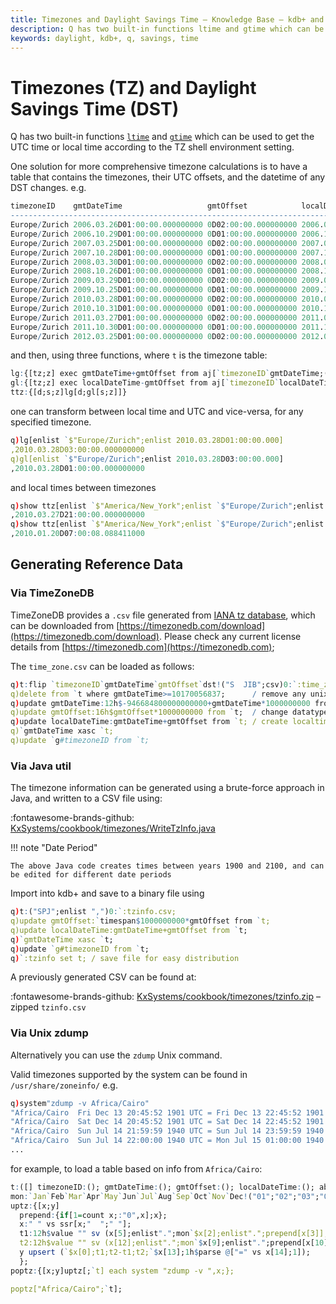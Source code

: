 ```yaml
---
title: Timezones and Daylight Savings Time – Knowledge Base – kdb+ and q documentation
description: Q has two built-in functions ltime and gtime which can be used to get the UTC time or local time according to the TZ shell environment setting.
keywords: daylight, kdb+, q, savings, time
---
```

# Timezones (TZ) and Daylight Savings Time (DST)

Q has two built-in functions [`ltime`](../ref/gtime.md#ltime) and [`gtime`](../ref/gtime.md#gtime) which can be used to get the UTC time or local time according to the TZ shell environment setting.

One solution for more comprehensive timezone calculations is to have a table that contains the timezones, their UTC offsets, and the datetime of any DST changes. e.g.

```q
timezoneID    gmtDateTime                   gmtOffset            localDateTime                
----------------------------------------------------------------------------------------------
Europe/Zurich 2006.03.26D01:00:00.000000000 0D02:00:00.000000000 2006.03.26D03:00:00.000000000
Europe/Zurich 2006.10.29D01:00:00.000000000 0D01:00:00.000000000 2006.10.29D02:00:00.000000000
Europe/Zurich 2007.03.25D01:00:00.000000000 0D02:00:00.000000000 2007.03.25D03:00:00.000000000
Europe/Zurich 2007.10.28D01:00:00.000000000 0D01:00:00.000000000 2007.10.28D02:00:00.000000000
Europe/Zurich 2008.03.30D01:00:00.000000000 0D02:00:00.000000000 2008.03.30D03:00:00.000000000
Europe/Zurich 2008.10.26D01:00:00.000000000 0D01:00:00.000000000 2008.10.26D02:00:00.000000000
Europe/Zurich 2009.03.29D01:00:00.000000000 0D02:00:00.000000000 2009.03.29D03:00:00.000000000
Europe/Zurich 2009.10.25D01:00:00.000000000 0D01:00:00.000000000 2009.10.25D02:00:00.000000000
Europe/Zurich 2010.03.28D01:00:00.000000000 0D02:00:00.000000000 2010.03.28D03:00:00.000000000
Europe/Zurich 2010.10.31D01:00:00.000000000 0D01:00:00.000000000 2010.10.31D02:00:00.000000000
Europe/Zurich 2011.03.27D01:00:00.000000000 0D02:00:00.000000000 2011.03.27D03:00:00.000000000
Europe/Zurich 2011.10.30D01:00:00.000000000 0D01:00:00.000000000 2011.10.30D02:00:00.000000000
Europe/Zurich 2012.03.25D01:00:00.000000000 0D02:00:00.000000000 2012.03.25D03:00:00.000000000
```

and then, using three functions, where `t` is the timezone table:

```q
lg:{[tz;z] exec gmtDateTime+gmtOffset from aj[`timezoneID`gmtDateTime;([]timezoneID:tz;gmtDateTime:z);t]};
gl:{[tz;z] exec localDateTime-gmtOffset from aj[`timezoneID`localDateTime;([]timezoneID:tz;localDateTime:z);t]};
ttz:{[d;s;z]lg[d;gl[s;z]]}
```

one can transform between local time and UTC and vice-versa, for any specified timezone.

```q
q)lg[enlist `$"Europe/Zurich";enlist 2010.03.28D01:00:00.000]
,2010.03.28D03:00:00.000000000
q)gl[enlist `$"Europe/Zurich";enlist 2010.03.28D03:00:00.000]
,2010.03.28D01:00:00.000000000
```

and local times between timezones

```q
q)show ttz[enlist `$"America/New_York";enlist `$"Europe/Zurich";enlist 2010.03.28D03:00:00.000]
,2010.03.27D21:00:00.000000000
q)show ttz[enlist `$"America/New_York";enlist `$"Europe/Zurich";enlist .z.P]
,2010.01.20D07:00:08.088411000
```

## Generating Reference Data

### Via TimeZoneDB

TimeZoneDB provides a `.csv` file generated from [IANA tz database](https://data.iana.org/time-zones/tz-link.html), which can be downloaded from [https://timezonedb.com/download](https://timezonedb.com/download). 
Please check any current license details from [https://timezonedb.com](https://timezonedb.com);

The `time_zone.csv` can be loaded as follows:

```q
q)t:flip `timezoneID`gmtDateTime`gmtOffset`dst!("S  JIB";csv)0:`:time_zone.csv
q)delete from `t where gmtDateTime>=10170056837;      / remove any unix timestamps greater than our max timestamp
q)update gmtDateTime:12h$-946684800000000000+gmtDateTime*1000000000 from `t; / change datatype timestamp
q)update gmtOffset:16h$gmtOffset*1000000000 from `t;  / change datatype to timespan
q)update localDateTime:gmtDateTime+gmtOffset from `t; / create localtime when change occured
q)`gmtDateTime xasc `t;
q)update `g#timezoneID from `t;
```

### Via Java util

The timezone information can be generated using a brute-force approach in Java, and written to a CSV file using:

:fontawesome-brands-github:
[KxSystems/cookbook/timezones/WriteTzInfo.java](https://github.com/KxSystems/cookbook/blob/master/timezones/WriteTzInfo.java)

!!! note "Date Period"

    The above Java code creates times between years 1900 and 2100, and can be edited for different date periods

Import into kdb+ and save to a binary file using

```q
q)t:("SPJ";enlist ",")0:`:tzinfo.csv;
q)update gmtOffset:`timespan$1000000000*gmtOffset from `t;
q)update localDateTime:gmtDateTime+gmtOffset from `t;
q)`gmtDateTime xasc `t;
q)update `g#timezoneID from `t;
q)`:tzinfo set t; / save file for easy distribution
```

A previously generated CSV can be found at:

:fontawesome-brands-github: 
[KxSystems/cookbook/timezones/tzinfo.zip](https://github.com/KxSystems/cookbook/blob/master/timezones/tzinfo.zip) 
– zipped `tzinfo.csv` 

### Via Unix zdump

Alternatively you can use the `zdump` Unix command. 

Valid timezones supported by the system can be found in `/usr/share/zoneinfo/` e.g.

```q
q)system"zdump -v Africa/Cairo"
"Africa/Cairo  Fri Dec 13 20:45:52 1901 UTC = Fri Dec 13 22:45:52 1901 EET isdst=0"
"Africa/Cairo  Sat Dec 14 20:45:52 1901 UTC = Sat Dec 14 22:45:52 1901 EET isdst=0"
"Africa/Cairo  Sun Jul 14 21:59:59 1940 UTC = Sun Jul 14 23:59:59 1940 EET isdst=0"
"Africa/Cairo  Sun Jul 14 22:00:00 1940 UTC = Mon Jul 15 01:00:00 1940 EEST isdst=1"
...
```

for example, to load a table based on info from `Africa/Cairo`:

```q
t:([] timezoneID:(); gmtDateTime:(); gmtOffset:(); localDateTime:(); abbr:(); dst:());
mon:`Jan`Feb`Mar`Apr`May`Jun`Jul`Aug`Sep`Oct`Nov`Dec!("01";"02";"03";"04";"05";"06";"07";"08";"09";"10";"11";"12")
uptz:{[x;y]
  prepend:{if[1=count x;:"0",x];x};
  x:" " vs ssr[x;"  ";" "];
  t1:12h$value "" sv (x[5];enlist".";mon`$x[2];enlist".";prepend[x[3]];enlist"D";x[4];".000000000");
  t2:12h$value "" sv (x[12];enlist".";mon`$x[9];enlist".";prepend[x[10]];enlist"D";x[11];".000000000");
  y upsert (`$x[0];t1;t2-t1;t2;`$x[13];1h$parse @["=" vs x[14];1]);
  };
poptz:{[x;y]uptz[;`t] each system "zdump -v ",x;};

poptz["Africa/Cairo";`t];
```

